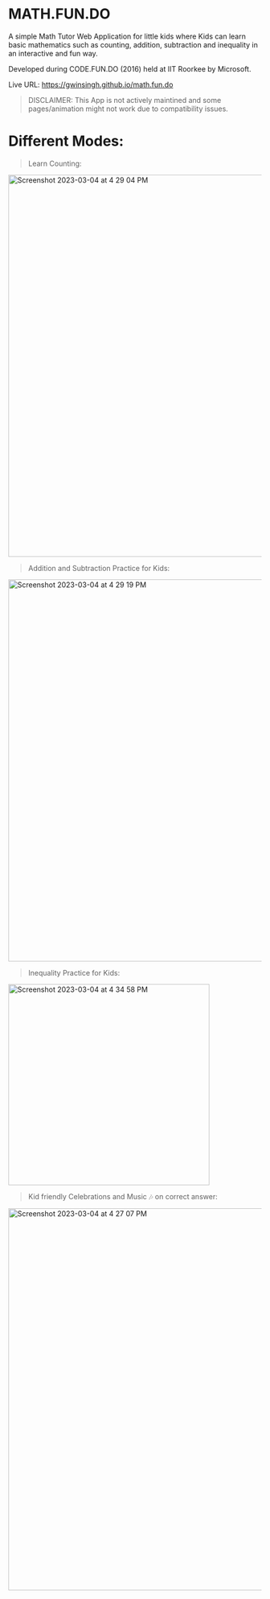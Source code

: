# MATH.FUN.DO
A simple Math Tutor Web Application for little kids where Kids can learn basic mathematics such as counting, addition, subtraction and inequality in an interactive and fun way.

Developed during CODE.FUN.DO (2016) held at IIT Roorkee by Microsoft.


Live URL: https://gwinsingh.github.io/math.fun.do

> DISCLAIMER: This App is not actively maintined and some pages/animation might not work due to compatibility issues.

# Different Modes:

> Learn Counting:
<img width="760" alt="Screenshot 2023-03-04 at 4 29 04 PM" src="https://user-images.githubusercontent.com/10473046/222896261-da14e6b2-20af-44ea-8435-1be619504b57.png">


> Addition and Subtraction Practice for Kids:
<img width="760" alt="Screenshot 2023-03-04 at 4 29 19 PM" src="https://user-images.githubusercontent.com/10473046/222896249-aa2ca129-5755-4512-a00a-8bac20d9c235.png">


> Inequality Practice for Kids:
<img width="400" alt="Screenshot 2023-03-04 at 4 34 58 PM" src="https://user-images.githubusercontent.com/10473046/222896520-3fbcff31-535d-45e1-8810-dbfcd85d7512.png">


> Kid friendly Celebrations and Music 🎶 on correct answer:
<img width="760" alt="Screenshot 2023-03-04 at 4 27 07 PM" src="https://user-images.githubusercontent.com/10473046/222896300-e9d61cdd-e53f-4d84-993a-235cf7ada18f.png">
